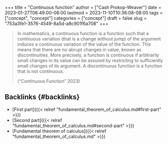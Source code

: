 +++
title = "Continuous function"
author = ["Cash Prokop-Weaver"]
date = 2023-01-27T06:49:00-08:00
lastmod = 2023-11-10T10:36:08-08:00
tags = ["concept", "concept"]
categories = ["concept"]
draft = false
slug = "753a3fe1-3576-4549-8a5d-a8c901f6a708"
+++

> In mathematics, a continuous function is a function such that a continuous variation (that is a change without jump) of the argument induces a continuous variation of the value of the function. This means that there are no abrupt changes in value, known as discontinuities. More precisely, a function is continuous if arbitrarily small changes in its value can be assured by restricting to sufficiently small changes of its argument. A discontinuous function is a function that is not continuous.
>
> (“Continuous Function” 2023)


## Backlinks {#backlinks}

-   [First part]({{< relref "fundamental_theorem_of_calculus.md#first-part" >}})
-   [Second part]({{< relref "fundamental_theorem_of_calculus.md#second-part" >}})
-   [Fundamental theorem of calculus]({{< relref "fundamental_theorem_of_calculus.md" >}})
